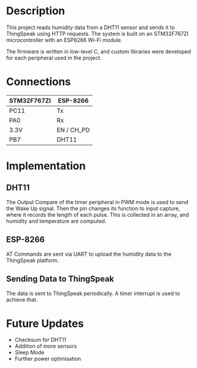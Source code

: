 # Description

This project reads humidity data from a DHT11 sensor and sends it to ThingSpeak using HTTP requests. The system is built on an STM32F767ZI microcontroller with an ESP8266 Wi-Fi module.

The firmware is written in low-level C, and custom libraries were developed for each peripheral used in the project.

# Connections

**STM32F767ZI**  | **ESP-8266**
------------- | -------------
PC11  | Tx
PA0  | Rx
3.3V  | EN / CH_PD
PB7 | DHT11

# Implementation

## DHT11

The Output Compare of the timer peripheral in PWM mode is used to send the Wake Up signal. Then the pin changes its function to input capture, where it records the length of each pulse. This is collected in an array, and humidity and temperature are computed.

## ESP-8266

AT Commands are sent via UART to upload the humidity data to the ThingSpeak platform. 

## Sending Data to ThingSpeak

The data is sent to ThingSpeak periodically. A timer interrupt is used to achieve that.

# Future Updates

- Checksum for DHT11
- Addition of more sensors
- Sleep Mode
- Further power optimisation
